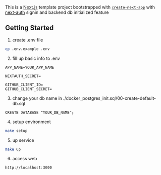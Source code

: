 This is a [Next.js](https://nextjs.org/) template project bootstrapped with [`create-next-app`](https://github.com/vercel/next.js/tree/canary/packages/create-next-app) with [next-auth](https://next-auth.js.org/) signin and backend db initialized feature
## Getting Started

1. create .env file

```bash
cp .env.example .env
```

2. fill up basic info to .env

```
APP_NAME=YOUR_APP_NAME

NEXTAUTH_SECRET=

GITHUB_CLIENT_ID=
GITHUB_CLIENT_SECRET=
```

3. change your db name in ./docker_postgres_init.sql/00-create-default-db.sql

```
CREATE DATABASE "YOUR_DB_NAME";
```

4. setup environment

```bash
make setup
```

5. up service

```bash
make up
```

6. access web

```
http://localhost:3000
```